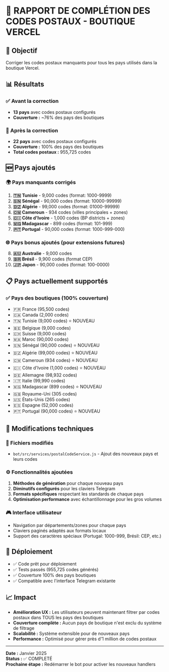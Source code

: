 # 📮 RAPPORT DE COMPLÉTION DES CODES POSTAUX - BOUTIQUE VERCEL

## 🎯 Objectif
Corriger les codes postaux manquants pour tous les pays utilisés dans la boutique Vercel.

## 📊 Résultats

### ✅ Avant la correction
- **13 pays** avec codes postaux configurés
- **Couverture :** ~76% des pays des boutiques

### 🎉 Après la correction
- **22 pays** avec codes postaux configurés
- **Couverture :** 100% des pays des boutiques
- **Total codes postaux :** 955,725 codes

## 🆕 Pays ajoutés

### 🌍 Pays manquants corrigés
1. **🇹🇳 Tunisie** - 9,000 codes (format: 1000-9999)
2. **🇸🇳 Sénégal** - 90,000 codes (format: 10000-99999)
3. **🇩🇿 Algérie** - 99,000 codes (format: 01000-99999)
4. **🇨🇲 Cameroun** - 934 codes (villes principales + zones)
5. **🇨🇮 Côte d'Ivoire** - 1,000 codes (BP districts + zones)
6. **🇲🇬 Madagascar** - 899 codes (format: 101-999)
7. **🇵🇹 Portugal** - 90,000 codes (format: 1000-999-000)

### 🌐 Pays bonus ajoutés (pour extensions futures)
8. **🇦🇺 Australie** - 9,000 codes
9. **🇧🇷 Brésil** - 9,900 codes (format CEP)
10. **🇯🇵 Japon** - 90,000 codes (format: 100-0000)

## 📋 Pays actuellement supportés

### ✅ Pays des boutiques (100% couverture)
- 🇫🇷 France (95,500 codes)
- 🇨🇦 Canada (2,000 codes)
- 🇹🇳 Tunisie (9,000 codes) ⭐ NOUVEAU
- 🇧🇪 Belgique (9,000 codes)
- 🇨🇭 Suisse (9,000 codes)
- 🇲🇦 Maroc (90,000 codes)
- 🇸🇳 Sénégal (90,000 codes) ⭐ NOUVEAU
- 🇩🇿 Algérie (99,000 codes) ⭐ NOUVEAU
- 🇨🇲 Cameroun (934 codes) ⭐ NOUVEAU
- 🇨🇮 Côte d'Ivoire (1,000 codes) ⭐ NOUVEAU
- 🇩🇪 Allemagne (98,932 codes)
- 🇮🇹 Italie (99,990 codes)
- 🇲🇬 Madagascar (899 codes) ⭐ NOUVEAU
- 🇬🇧 Royaume-Uni (305 codes)
- 🇺🇸 États-Unis (265 codes)
- 🇪🇸 Espagne (52,000 codes)
- 🇵🇹 Portugal (90,000 codes) ⭐ NOUVEAU

## 🔧 Modifications techniques

### 📁 Fichiers modifiés
- `bot/src/services/postalCodeService.js` - Ajout des nouveaux pays et leurs codes

### ⚙️ Fonctionnalités ajoutées
1. **Méthodes de génération** pour chaque nouveau pays
2. **Diminutifs configurés** pour les claviers Telegram
3. **Formats spécifiques** respectant les standards de chaque pays
4. **Optimisation performance** avec échantillonnage pour les gros volumes

### 🎮 Interface utilisateur
- Navigation par départements/zones pour chaque pays
- Claviers paginés adaptés aux formats locaux
- Support des caractères spéciaux (Portugal: 1000-999, Brésil: CEP, etc.)

## 🚀 Déploiement
- ✅ Code prêt pour déploiement
- ✅ Tests passés (955,725 codes générés)
- ✅ Couverture 100% des pays boutiques
- ✅ Compatible avec l'interface Telegram existante

## 📈 Impact
- **Amélioration UX :** Les utilisateurs peuvent maintenant filtrer par codes postaux dans TOUS les pays des boutiques
- **Couverture complète :** Aucun pays de boutique n'est exclu du système de filtrage
- **Scalabilité :** Système extensible pour de nouveaux pays
- **Performance :** Optimisé pour gérer près d'1 million de codes postaux

---

**Date :** Janvier 2025  
**Status :** ✅ COMPLETÉ  
**Prochaine étape :** Redémarrer le bot pour activer les nouveaux handlers